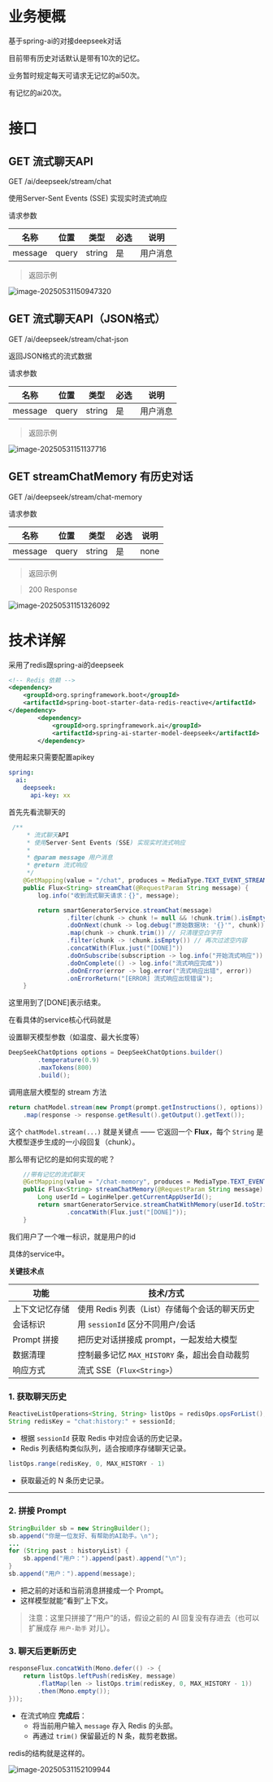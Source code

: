 # 业务梗概

基于spring-ai的对接deepseek对话

目前带有历史对话默认是带有10次的记忆。

业务暂时规定每天可请求无记忆的ai50次。

有记忆的ai20次。

# 接口

## GET 流式聊天API

GET /ai/deepseek/stream/chat

使用Server-Sent Events (SSE) 实现实时流式响应

请求参数

| 名称    | 位置  | 类型   | 必选 | 说明     |
| ------- | ----- | ------ | ---- | -------- |
| message | query | string | 是   | 用户消息 |

> 返回示例

![image-20250531150947320](https://11-1305448902.cos.ap-chengdu.myqcloud.com/img/202505311509541.png)

## GET 流式聊天API（JSON格式）

GET /ai/deepseek/stream/chat-json

返回JSON格式的流式数据

请求参数

| 名称    | 位置  | 类型   | 必选 | 说明     |
| ------- | ----- | ------ | ---- | -------- |
| message | query | string | 是   | 用户消息 |

> 返回示例

![image-20250531151137716](https://11-1305448902.cos.ap-chengdu.myqcloud.com/img/202505311511778.png)

## GET streamChatMemory 有历史对话

GET /ai/deepseek/stream/chat-memory

请求参数

| 名称    | 位置  | 类型   | 必选 | 说明 |
| ------- | ----- | ------ | ---- | ---- |
| message | query | string | 是   | none |

> 返回示例

> 200 Response

![image-20250531151326092](https://11-1305448902.cos.ap-chengdu.myqcloud.com/img/202505311513139.png)

# 技术详解

采用了redis跟spring-ai的deepseek

```xml
<!-- Redis 依赖 -->
<dependency>
    <groupId>org.springframework.boot</groupId>
    <artifactId>spring-boot-starter-data-redis-reactive</artifactId>
</dependency>
        <dependency>
            <groupId>org.springframework.ai</groupId>
            <artifactId>spring-ai-starter-model-deepseek</artifactId>
        </dependency>
```

使用起来只需要配置apikey

```yml
spring:
  ai:
    deepseek:
      api-key: xx
```

首先先看流聊天的

```java
 /**
     * 流式聊天API
     * 使用Server-Sent Events (SSE) 实现实时流式响应
     *
     * @param message 用户消息
     * @return 流式响应
     */
    @GetMapping(value = "/chat", produces = MediaType.TEXT_EVENT_STREAM_VALUE)
    public Flux<String> streamChat(@RequestParam String message) {
        log.info("收到流式聊天请求：{}", message);

        return smartGeneratorService.streamChat(message)
                .filter(chunk -> chunk != null && !chunk.trim().isEmpty()) // 过滤空内容
                .doOnNext(chunk -> log.debug("原始数据块: '{}'", chunk))
                .map(chunk -> chunk.trim()) // 只清理空白字符
                .filter(chunk -> !chunk.isEmpty()) // 再次过滤空内容
                .concatWith(Flux.just("[DONE]"))
                .doOnSubscribe(subscription -> log.info("开始流式响应"))
                .doOnComplete(() -> log.info("流式响应完成"))
                .doOnError(error -> log.error("流式响应出错", error))
                .onErrorReturn("[ERROR] 流式响应出现错误");
    }

```

这里用到了[DONE]表示结束。

在看具体的service核心代码就是

设置聊天模型参数（如温度、最大长度等）

```java
DeepSeekChatOptions options = DeepSeekChatOptions.builder()
        .temperature(0.9)
        .maxTokens(800)
        .build();
```

调用底层大模型的 stream 方法

```java
return chatModel.stream(new Prompt(prompt.getInstructions(), options))
    .map(response -> response.getResult().getOutput().getText());
```

这个 `chatModel.stream(...)` 就是关键点 —— 它返回一个 **Flux<String>**，每个 `String` 是大模型逐步生成的一小段回复（chunk）。

那么带有记忆的是如何实现的呢？

```java
    //带有记忆的流式聊天
    @GetMapping(value = "/chat-memory", produces = MediaType.TEXT_EVENT_STREAM_VALUE)
    public Flux<String> streamChatMemory(@RequestParam String message) {
        Long userId = LoginHelper.getCurrentAppUserId();
        return smartGeneratorService.streamChatWithMemory(userId.toString(), message)
                .concatWith(Flux.just("[DONE]"));
    }
```

我们用户了一个唯一标识，就是用户的id

具体的service中。

**关键技术点**

| 功能           | 技术/方式                                     |
| -------------- | --------------------------------------------- |
| 上下文记忆存储 | 使用 Redis 列表（List）存储每个会话的聊天历史 |
| 会话标识       | 用 `sessionId` 区分不同用户/会话              |
| Prompt 拼接    | 把历史对话拼接成 prompt，一起发给大模型       |
| 数据清理       | 控制最多记忆 `MAX_HISTORY` 条，超出会自动裁剪 |
| 响应方式       | 流式 SSE（`Flux<String>`）                    |

### 1. 获取聊天历史

```java
ReactiveListOperations<String, String> listOps = redisOps.opsForList();
String redisKey = "chat:history:" + sessionId;
```

- 根据 `sessionId` 获取 Redis 中对应会话的历史记录。
- Redis 列表结构类似队列，适合按顺序存储聊天记录。

```java
listOps.range(redisKey, 0, MAX_HISTORY - 1)
```

- 获取最近的 N 条历史记录。

------

### 2. 拼接 Prompt

```java
StringBuilder sb = new StringBuilder();
sb.append("你是一位友好、有帮助的AI助手。\n");
...
for (String past : historyList) {
    sb.append("用户：").append(past).append("\n");
}
sb.append("用户：").append(message);
```

- 把之前的对话和当前消息拼接成一个 Prompt。
- 这样模型就能“看到”上下文。

> 注意：这里只拼接了“用户”的话，假设之前的 AI 回复没有存进去（也可以扩展成存 `用户-助手` 对儿）。

### 3. 聊天后更新历史

```java
responseFlux.concatWith(Mono.defer(() -> {
    return listOps.leftPush(redisKey, message)
        .flatMap(len -> listOps.trim(redisKey, 0, MAX_HISTORY - 1))
        .then(Mono.empty());
}));
```

- 在流式响应 **完成后**：
  - 将当前用户输入 `message` 存入 Redis 的头部。
  - 再通过 `trim()` 保留最近的 N 条，裁剪老数据。

redis的结构就是这样的。

![image-20250531152109944](https://11-1305448902.cos.ap-chengdu.myqcloud.com/img/202505311521009.png)

